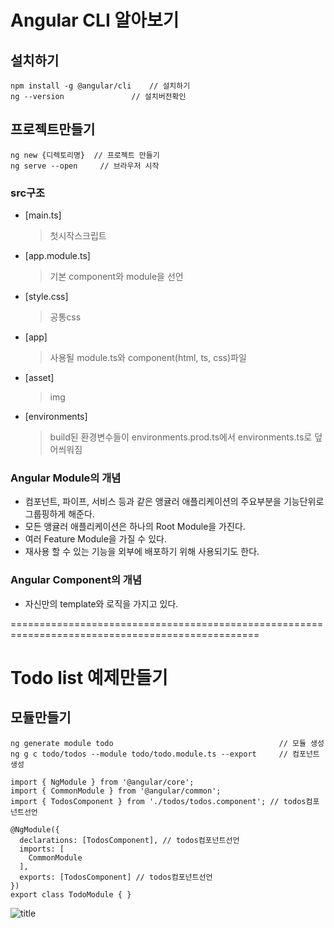 # Angular CLI 알아보기

## 설치하기
```
npm install -g @angular/cli    // 설치하기 
ng --version 		       // 설치버전확인
```
## 프로젝트만들기
```
ng new {디렉토리명}  // 프로젝트 만들기
ng serve --open     // 브라우저 시작
```
### src구조
- [main.ts] 
  > 첫시작스크립트
- [app.module.ts] 
  > 기본 component와 module을 선언 
- [style.css] 
  > 공통css
- [app] 
  > 사용될 module.ts와 component(html, ts, css)파일
- [asset] 
  > img
- [environments] 
  > build된 환경변수들이 environments.prod.ts에서 environments.ts로 덮어씌워짐

### Angular Module의 개념
- 컴포넌트, 파이프, 서비스 등과 같은 앵귤러 애플리케이션의 주요부분을 기능단위로 그룹핑하게 해준다.
- 모든 앵귤러 애플리케이션은 하나의 Root Module을 가진다.
- 여러 Feature Module을 가질 수 있다.
- 재사용 할 수 있는 기능을 외부에 배포하기 위해 사용되기도 한다.

### Angular Component의 개념
- 자신만의 template와 로직을 가지고 있다.


=================================================================================================


# Todo list 예제만들기

## 모듈만들기
```
ng generate module todo                                     // 모듈 생성
ng g c todo/todos --module todo/todo.module.ts --export     // 컴포넌트 생성 
```
```
import { NgModule } from '@angular/core';
import { CommonModule } from '@angular/common';
import { TodosComponent } from './todos/todos.component'; // todos컴포넌트선언

@NgModule({
  declarations: [TodosComponent], // todos컴포넌트선언
  imports: [
    CommonModule
  ],
  exports: [TodosComponent] // todos컴포넌트선언
})
export class TodoModule { } 
```


![title](https://github.com/jangmang/pub/blob/master/1.PNG "es6")


